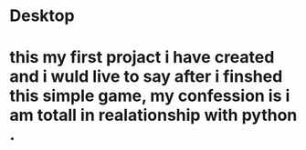 # Desktop
# this my first projact i have created and i wuld live to say after i finshed this simple game, my confession is i am totall in realationship with python .
